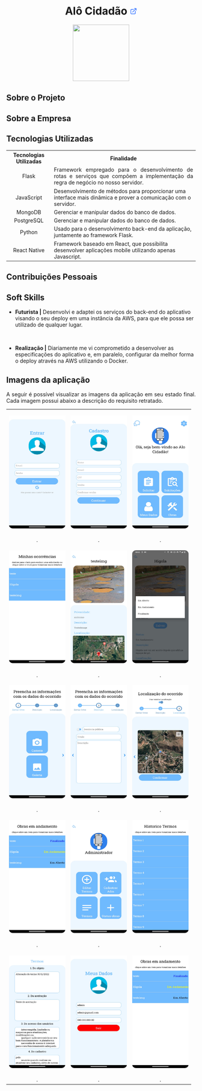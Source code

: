 <h1 align="center"><b>Alô Cidadão <a href="https://github.com/ThomasPalma1/FatecAPI-05"><img src="/docs/assets/external-link.png"  width="19" height="19"></a>
</h1></b>

<p align="center"> 
   <img src="/docs/assets/" width="150" height="150">
</p>

## **Sobre o Projeto**

<p align="justify"></p>

## **Sobre a Empresa**

<p align="justify"></p>

## **Tecnologias Utilizadas**

<p align="justify"></p>

<table>
    <tr>
        <th>Tecnologias Utilizadas</th>
        <th>Finalidade</th>
    </tr>
    <tr>
        <td align="center">Flask</td>
        <td align="justify">Framework empregado para o desenvolvimento de rotas e serviços que compõem a implementação da regra de negócio no nosso servidor.</td>
    </tr>
    <tr>
        <td align="center">JavaScript</td>
        <td align="left">Desenvolvimento de métodos para proporcionar uma interface mais dinâmica e prover a comunicação com o servidor.</td>
    </tr>
    <tr>
        <td align="center">MongoDB</td>
        <td align="left">Gerenciar e manipular dados do banco de dados.</td>
    </tr>
    <tr>
        <td align="center">PostgreSQL</td>
        <td align="left">Gerenciar e manipular dados do banco de dados.</td>
    </tr>
    <tr>
        <td align="center">Python</td>
        <td align="left">Usado para o desenvolvimento back-end da aplicação, juntamente ao framework Flask.</td>
    </tr>
    <tr>
        <td align="center">React Native</td>
        <td align="left">Framework baseado em React, que possibilita desenvolver aplicações mobile utilizando apenas Javascript.</td>   

</table>

## **Contribuições Pessoais**
## **Soft Skills**

* **Futurista |** Desenvolvi e adaptei os serviços do back-end do aplicativo visando o seu deploy em uma instância da AWS, para que ele possa ser utilizado de qualquer lugar.

<br>

* **Realização |** Diariamente me vi comprometido a desenvolver as especificações do aplicativo e, em paralelo, configurar da melhor forma o deploy através na AWS utilizando o Docker.

## **Imagens da aplicação**

<p align="justify">A seguir é possível visualizar as imagens da aplicação em seu estado final. Cada imagem possui abaixo a descrição do requisito retratado.</p>

<table align="center">
   <tr>
      <td><p align="center"><img src="/docs/FatecAPI-05/1.png" width="150" height="300" /></p></td>
      <td><p align="center"><img src="/docs/FatecAPI-05/2.png" width="150" height="300" /></p></td>
      <td><p align="center"><img src="/docs/FatecAPI-05/3.png" width="150" height="300" /></p></td>
   </tr>
   <tr>
      <td align="center">.</td>
      <td align="center">.</td>
      <td align="center">.</td>
   </tr>
   <tr>
      <td><p align="center"><img src="/docs/FatecAPI-05/4.png" width="150" height="300"/></p></td>
      <td><p align="center"><img src="/docs/FatecAPI-05/5.png" width="150" height="300" /></p></td>
      <td><p align="center"><img src="/docs/FatecAPI-05/6.png" width="150" height="300" /></p></td>
   </tr>
   <tr>
      <td align="center">.</td>
      <td align="center">.</td>
      <td align="center">.</td>
   </tr>
   <tr>   
      <td><p align="center"><img src="/docs/FatecAPI-05/7.png" width="150" height="300" /></p></td>
      <td><p align="center"><img src="/docs/FatecAPI-05/8.png" width="150" height="300" /></p></td>
      <td><p align="center"><img src="/docs/FatecAPI-05/9.png" width="150" height="300"/></p></td>
   </tr>
   <tr>
      <td align="center">.</td>
      <td align="center">.</td>
      <td align="center">.</td>
   </tr>
   <tr>
      <td><p align="center"><img src="/docs/FatecAPI-05/10.png" width="150" height="300" /></p></td>
      <td><p align="center"><img src="/docs/FatecAPI-05/11.png" width="150" height="300"/></p></td>
      <td><p align="center"><img src="/docs/FatecAPI-05/12.png" width="150" height="300" /></p></td>
   </tr>
   <tr>
      <td align="center">.</td>
      <td align="center">.</td>
      <td align="center">.</td>
   </tr>
   <tr>
      <td><p align="center"><img src="/docs/FatecAPI-05/13.png" width="150" height="300"/></p></td>
      <td><p align="center"><img src="/docs/FatecAPI-05/14.png" width="150" height="300" /></p></td>
      <td><p align="center"><img src="/docs/FatecAPI-05/15.png" width="150" height="300"/></p></td>
   </tr>
   <tr>
      <td align="center">.</td>
      <td align="center">.</td>
      <td align="center">.</td>
   </tr>
</table>